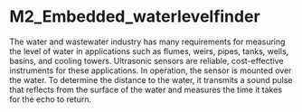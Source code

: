 # M2_Embedded_waterlevelfinder
The water and wastewater industry has many requirements for measuring the level of water in applications such as flumes, weirs, pipes, tanks, wells, basins, and cooling towers. Ultrasonic sensors are reliable, cost-effective instruments for these applications. In operation, the sensor is mounted over the water. To determine the distance to the water, it transmits a sound pulse that reflects from the surface of the water and measures the time it takes for the echo to return.
